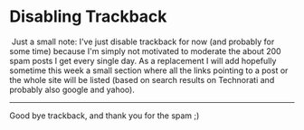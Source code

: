 # Disabling Trackback

<img src="http://zerokspot.com/uploads/trackback_spam.png" alt="" class="left"/> Just a small note: I've just disable trackback for now (and probably for some time) because I'm simply not motivated to moderate the about 200 spam posts I get every single day. As a replacement I will add hopefully sometime this week a small section where all the links pointing to a post or the whole site will be listed (based on search results on Technorati and probably also google and yahoo). 

-------------------------------



Good bye trackback, and thank you for the spam ;)